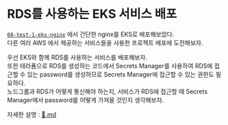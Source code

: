 # RDS를 사용하는 EKS 서비스 배포

[`08-test-1-eks-nginx`](https://github.com/hj-s18/terraform-aws/tree/08-test-1-eks-nginx) 에서 간단한 nginx를 EKS로 배포해보았다. <br>
다른 여러 AWS 에서 제공하는 서비스들을 사용한 프로젝트 배포에 도전해보자. <br>

우선 EKS와 함께 RDS를 사용하는 서비스를 배포해보자. <br>
또한 테라폼으로 RDS를 생성하는 코드에서 Secrets Manager를 사용하여 RDS에 접근할 수 있는 password를 생성하므로 Secrets Manager에 접근할 수 있는 권한도 필요하다. <br>
노드그룹과 RDS가 어떻게 통신해야 하는지, 서비스가 RDS에 접근할 때 Secrets Manager에서 password를 어떻게 가져올 것인지 생각해보자. <br>

자세한 설명 : [📖.md](https://github.com/hj-s18/terraform-aws/blob/08-test-2-testcode-yaml/%F0%9F%93%96.md)

<br>
<br>
<br>
